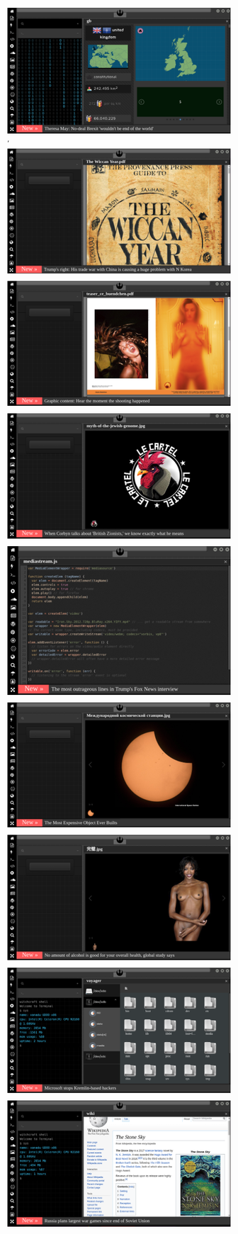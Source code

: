 
[![Image](brexit.png)](https://www.pornhub.com/view_video.php?viewkey=ph5daf2b0666260),

<!-- 
https://www.uludagsozluk.com/k/yi%C4%9Fit-mahzuni/&w=bg
https://www.uludagsozluk.com/k/sersefil-day%C4%B1/
https://www.uludagsozluk.com/k/mask%C3%BClen-day%C4%B1/ 
https://www.uludagsozluk.com/k/laz-ziya-vs-baron-karahanl%C4%B1/
bkz gece gece akla gelen dayının çıkarıp masaya vurması
https://www.uludagsozluk.com/k/uluda%C4%9F-s%C3%B6zl%C3%BCk-gececi-yazarlar/
https://www.uludagsozluk.com/k/perin%C3%A7ek-in-40-y%C4%B1ld%C4%B1r-de%C4%9Fi%C5%9Fmeyen-siyasi-%C3%A7izgisi/ 
https://www.uludagsozluk.com/k/13-ya%C5%9F%C4%B1ndaki-k%C4%B1z%C4%B1n%C4%B1-hamile-b%C4%B1rakan-baba/&w=bg
-->

![Image](wiccanyear.png)

[![Image](hearthemoment.png)](http://www.taschen-transfer.commedia/downloads/teaser_ce_buendchen.pdf)

[![Image](myth-of-the-jewish-genome.png)](https://www.merriam-webster.com/dictionary/chromatic)

![Image](mediasource.png)

![Image](ISS.png)

[![Image](完璧.png)](https://www.ibm.com/developerworks/jp/aix/library/au-errnovariable/index.html)

![Image](voyager.png)

![Image](stone-sky.png)



